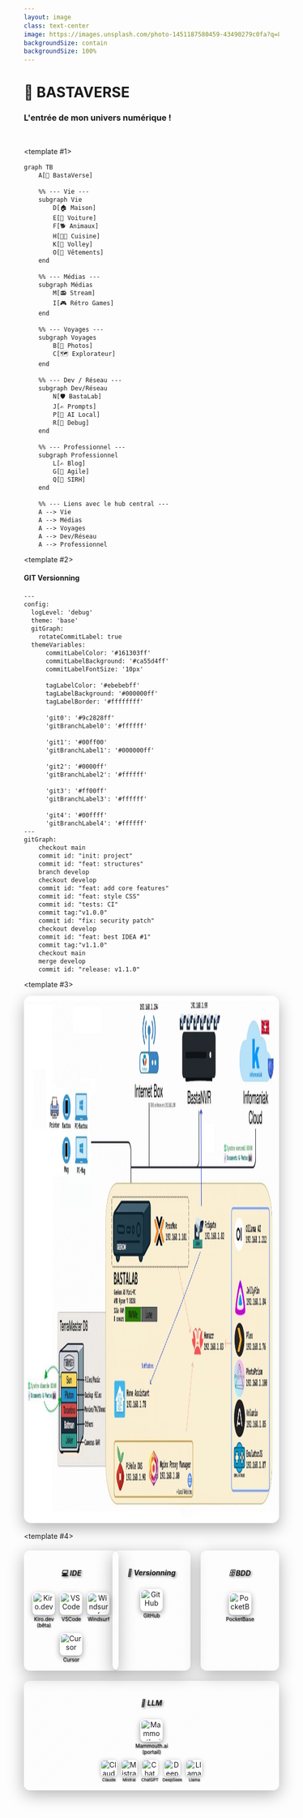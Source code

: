 ```yaml
---
layout: image
class: text-center
image: https://images.unsplash.com/photo-1451187580459-43490279c0fa?q=80&w=1000&auto=format&fit=crop
backgroundSize: contain
backgroundSize: 100%
---
```


# 🌌 BASTAVERSE

### L'entrée de mon univers numérique !

<br />

<v-switch>

<template #1>

```mermaid {scale: 0.5}
graph TB
    A[🌌 BastaVerse]

    %% --- Vie ---
    subgraph Vie
        D[🏠 Maison]
        E[🚗 Voiture]
        F[🐕 Animaux]
        H[👨‍🍳 Cuisine]
        K[🏐 Volley]
        O[👗 Vêtements]
    end

    %% --- Médias ---
    subgraph Médias
        M[📻 Stream]
        I[🎮 Rétro Games]
    end

    %% --- Voyages ---
    subgraph Voyages
        B[📸 Photos]
        C[🗺️ Explorateur]
    end

    %% --- Dev / Réseau ---
    subgraph Dev/Réseau
        N[🛡️ BastaLab]
        J[✍️ Prompts]
        P[🤖 AI Local]
        R[🐛 Debug]
    end

    %% --- Professionnel ---
    subgraph Professionnel
        L[✍️ Blog]
        G[💼 Agile]
        Q[🤧 SIRH]
    end

    %% --- Liens avec le hub central ---
    A --> Vie
    A --> Médias
    A --> Voyages
    A --> Dev/Réseau
    A --> Professionnel
```

</template>


<template #2>

#### GIT Versionning

```mermaid {scale: 1.3}
---
config:
  logLevel: 'debug'
  theme: 'base'
  gitGraph:
    rotateCommitLabel: true
  themeVariables:
      commitLabelColor: '#161303ff'
      commitLabelBackground: '#ca55d4ff'
      commitLabelFontSize: '10px'
      
      tagLabelColor: '#ebebebff'
      tagLabelBackground: '#000000ff'
      tagLabelBorder: '#ffffffff'

      'git0': '#9c2828ff'
      'gitBranchLabel0': '#ffffff'

      'git1': '#00ff00'
      'gitBranchLabel1': '#000000ff'

      'git2': '#0000ff'
      'gitBranchLabel2': '#ffffff'

      'git3': '#ff00ff'
      'gitBranchLabel3': '#ffffff'

      'git4': '#00ffff'
      'gitBranchLabel4': '#ffffff'
---
gitGraph:
    checkout main
    commit id: "init: project"
    commit id: "feat: structures"
    branch develop
    checkout develop
    commit id: "feat: add core features"
    commit id: "feat: style CSS"
    commit id: "tests: CI"
    commit tag:"v1.0.0"
    commit id: "fix: security patch"
    checkout develop
    commit id: "feat: best IDEA #1"
    commit tag:"v1.1.0"
    checkout main
    merge develop
    commit id: "release: v1.1.0"
```

</template>

<template #3>
    <div align="center"><img src="./assets/network-bastou-v1.jpg" alt="Network" style="height: 26vh; border-radius: 15px; box-shadow: 0 10px 30px rgba(0, 0, 0, 0.3);" /></div>
</template>

<template #4>

<div style="display: grid; grid-template-columns: repeat(3, 1fr); gap: 20px; margin: 20px 0;">

<div style="text-align: center; background: linear-gradient(135deg, rgba(255,255,255,0.1), rgba(255,255,255,0.05)); border: 1px solid rgba(255,255,255,0.2); border-radius: 12px; padding: 15px; box-shadow: 0 8px 32px rgba(0,0,0,0.3), inset 0 1px 0 rgba(255,255,255,0.1); width:100%;">
<h5 style="text-shadow: 2px 2px 4px rgba(0,0,0,0.5);">💻 IDE</h5>
<div style="display: flex; justify-content: center; gap: 10px; flex-wrap: wrap;">
<div style="display: flex; flex-direction: column; align-items: center;">
<img src="https://kiro.dev/favicon.ico" alt="Kiro.dev" style="height: 40px; width: 40px; border-radius: 8px; border: 2px solid rgba(255,255,255,0.3); box-shadow: 0 4px 12px rgba(0,0,0,0.4); background: white;" />
<div style="font-size: 10px; margin-top: 2px; text-shadow: 1px 1px 2px rgba(0,0,0,0.7);">Kiro.dev<br />(bêta)</div>
</div>
<div style="display: flex; flex-direction: column; align-items: center;">
<img src="https://code.visualstudio.com/assets/images/code-stable.png" alt="VSCode" style="height: 40px; width: 40px; border-radius: 8px; border: 2px solid rgba(255,255,255,0.3); box-shadow: 0 4px 12px rgba(0,0,0,0.4); background: white;" />
<div style="font-size: 10px; margin-top: 2px; text-shadow: 1px 1px 2px rgba(0,0,0,0.7);">VSCode</div>
</div>
<div style="display: flex; flex-direction: column; align-items: center;">
<img src="https://www.windsurf.ai/favicon.ico" alt="Windsurf" style="height: 40px; width: 40px; border-radius: 8px; border: 2px solid rgba(255,255,255,0.3); box-shadow: 0 4px 12px rgba(0,0,0,0.4); background: white;" />
<div style="font-size: 10px; margin-top: 2px; text-shadow: 1px 1px 2px rgba(0,0,0,0.7);">Windsurf</div>
</div>
<div style="display: flex; flex-direction: column; align-items: center;">
<img src="https://cursor.sh/favicon.ico" alt="Cursor" style="height: 40px; width: 40px; border-radius: 8px; border: 2px solid rgba(255,255,255,0.3); box-shadow: 0 4px 12px rgba(0,0,0,0.4); background: white;" />
<div style="font-size: 10px; margin-top: 2px; text-shadow: 1px 1px 2px rgba(0,0,0,0.7);">Cursor</div>
</div>
</div>
</div>

<div style="text-align: center; background: linear-gradient(135deg, rgba(255,255,255,0.1), rgba(255,255,255,0.05)); border: 1px solid rgba(255,255,255,0.2); border-radius: 12px; padding: 15px; box-shadow: 0 8px 32px rgba(0,0,0,0.3), inset 0 1px 0 rgba(255,255,255,0.1);">
<h5 style="text-shadow: 2px 2px 4px rgba(0,0,0,0.5);">🔄 Versionning</h5>
<div style="display: flex; justify-content: center; flex-direction: column; align-items: center;">
<img src="https://github.githubassets.com/images/modules/logos_page/GitHub-Mark.png" alt="GitHub" style="height: 40px; width: 40px; border-radius: 8px; border: 2px solid rgba(255,255,255,0.3); box-shadow: 0 4px 12px rgba(0,0,0,0.4); background: white;" />
<div style="font-size: 10px; margin-top: 2px; text-shadow: 1px 1px 2px rgba(0,0,0,0.7);">GitHub</div>
</div>
</div>

<div style="text-align: center; background: linear-gradient(135deg, rgba(255,255,255,0.1), rgba(255,255,255,0.05)); border: 1px solid rgba(255,255,255,0.2); border-radius: 12px; padding: 15px; box-shadow: 0 8px 32px rgba(0,0,0,0.3), inset 0 1px 0 rgba(255,255,255,0.1);">
<h5 style="text-shadow: 2px 2px 4px rgba(0,0,0,0.5);">🗄️ BDD</h5>
<div style="display: flex; justify-content: center; flex-direction: column; align-items: center;">
<img src="https://pocketbase.io/images/logo.svg" alt="PocketBase" style="height: 40px; width: 40px; border-radius: 8px; border: 2px solid rgba(255,255,255,0.3); box-shadow: 0 4px 12px rgba(0,0,0,0.4); background: white;" />
<div style="font-size: 10px; margin-top: 2px; text-shadow: 1px 1px 2px rgba(0,0,0,0.7);">PocketBase</div>
</div>
</div>

</div>

<div style="text-align: center; background: linear-gradient(135deg, rgba(255,255,255,0.1), rgba(255,255,255,0.05)); border: 1px solid rgba(255,255,255,0.2); border-radius: 12px; padding: 15px; box-shadow: 0 8px 32px rgba(0,0,0,0.3), inset 0 1px 0 rgba(255,255,255,0.1); margin: 20px 0;">
<h5 style="text-shadow: 2px 2px 4px rgba(0,0,0,0.5);">🤖 LLM</h5>
<div style="display: flex; justify-content: center; gap: 8px; flex-wrap: wrap;">
<div style="display: flex; flex-direction: column; align-items: center;">
<img src="https://media.licdn.com/dms/image/v2/D4E0BAQEAIa5uaO47Ng/company-logo_200_200/company-logo_200_200/0/1725739233054/mammouth_ai_logo?e=2147483647&v=beta&t=KavXDWcm2fQKhTsIJwJM09w0ye_9joqlcsn9-lpA0Yc" alt="Mammouth.ai" style="height: 40px; width: 40px; border-radius: 8px; border: 2px solid rgba(255,255,255,0.3); box-shadow: 0 4px 12px rgba(0,0,0,0.4); background: white;" />
<div style="font-size: 10px; margin-top: 2px; text-shadow: 1px 1px 2px rgba(0,0,0,0.7);">Mammouth.ai<br />(portail)</div>
</div>
</div>
<div style="display: flex; justify-content: center; gap: 8px; flex-wrap: wrap; margin-top: 10px;">
<div style="display: flex; flex-direction: column; align-items: center;">
<img src="https://claude.ai/favicon.ico" alt="Claude" style="height: 30px; width: 30px; border-radius: 6px; border: 1px solid rgba(255,255,255,0.2); box-shadow: 0 2px 8px rgba(0,0,0,0.3); background: white;" />
<div style="font-size: 8px; margin-top: 2px; text-shadow: 1px 1px 2px rgba(0,0,0,0.7);">Claude</div>
</div>
<div style="display: flex; flex-direction: column; align-items: center;">
<img src="https://mistral.ai/favicon.ico" alt="Mistral" style="height: 30px; width: 30px; border-radius: 6px; border: 1px solid rgba(255,255,255,0.2); box-shadow: 0 2px 8px rgba(0,0,0,0.3); background: white;" />
<div style="font-size: 8px; margin-top: 2px; text-shadow: 1px 1px 2px rgba(0,0,0,0.7);">Mistral</div>
</div>
<div style="display: flex; flex-direction: column; align-items: center;">
<img src="https://openai.com/favicon.ico" alt="ChatGPT" style="height: 30px; width: 30px; border-radius: 6px; border: 1px solid rgba(255,255,255,0.2); box-shadow: 0 2px 8px rgba(0,0,0,0.3); background: white;" />
<div style="font-size: 8px; margin-top: 2px; text-shadow: 1px 1px 2px rgba(0,0,0,0.7);">ChatGPT</div>
</div>
<div style="display: flex; flex-direction: column; align-items: center;">
<img src="https://www.deepseek.com/favicon.ico" alt="DeepSeek" style="height: 30px; width: 30px; border-radius: 6px; border: 1px solid rgba(255,255,255,0.2); box-shadow: 0 2px 8px rgba(0,0,0,0.3); background: white;" />
<div style="font-size: 8px; margin-top: 2px; text-shadow: 1px 1px 2px rgba(0,0,0,0.7);">DeepSeek</div>
</div>
<div style="display: flex; flex-direction: column; align-items: center;">
<img src="https://static.xx.fbcdn.net/rsrc.php/y9/r/tL_v571NdZ0.svg" alt="Llama" style="height: 30px; width: 30px; border-radius: 6px; border: 1px solid rgba(255,255,255,0.2); box-shadow: 0 2px 8px rgba(0,0,0,0.3); background: white;" />
<div style="font-size: 8px; margin-top: 2px; text-shadow: 1px 1px 2px rgba(0,0,0,0.7);">Llama</div>
</div>
</div>
</div>

</template>


</v-switch>

<!--
🌌 BASTAVERSE - L'ENTRÉE DE MON UNIVERS NUMÉRIQUE

🎯 Le hub central :
- BastaVerse, c'est la porte d'entrée de tout mon écosystème
- Le point de départ pour accéder à toutes mes apps
- La vitrine de mon autonomie numérique

📊 LES SLIDES :
1️⃣ SLIDE 1 - Architecture globale :
- Montrer le schéma Mermaid avec toutes les apps organisées par catégorie
- Vie quotidienne, Médias, Voyages, Dev/Réseau, Professionnel
- Tout est interconnecté !

2️⃣ SLIDE 2 - Versionning Git :
- Montrer le workflow Git professionnel
- Branches develop, features, releases
- Tags de versions sémantiques
- "Oui, même mes projets persos suivent les bonnes pratiques !"

3️⃣ SLIDE 3 - Architecture réseau :
- Montrer le schéma du réseau local
- Proxmox, VMs, containers, NAS...
- "C'est mon petit datacenter à la maison !"

4️⃣ SLIDE 4 - Stack technique :
- IDE : Kiro.dev (bêta), VSCode, Windsurf, Cursor
- Versionning : GitHub
- BDD : PocketBase
- LLM : Mammouth.ai (portail), Claude, Mistral, ChatGPT, DeepSeek, Llama

🎯 CONSEIL : Prendre le temps sur ces slides - c'est le cœur technique de la présentation !
-->